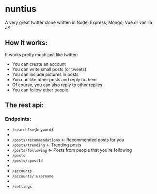 # nuntius

A very great twitter clone written in Node; Express; Mongo; Vue or vanilla JS

## How it works:

It works pretty much just like twitter:
- You can create an account
- You can write small posts (or tweets)
- You can include pictures in posts
- You can like other posts and reply to them
- Of course, you can also reply to other replies
- You can follow other people

## The rest api:

### Endpoints:

- ```/search?s={keyword}```
-
- ```/posts/recommendations``` <- Recommended posts for you
- ```/posts/trending``` <- Trending posts
- ```/posts/following``` <- Posts from people that you're following
- ```/posts```
- ```/posts/:postId```
-
- ```/accounts```
- ```/accounts/:username```
- 
- ```/settings```
